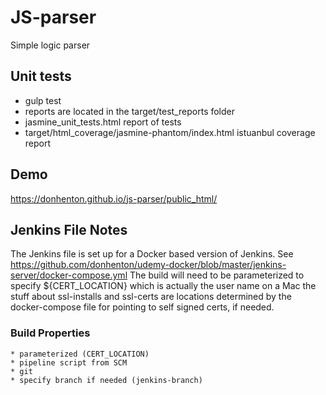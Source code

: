 # JS-parser

Simple logic parser

## Unit tests

* gulp test
* reports are located in the target/test_reports folder
* jasmine_unit_tests.html report of tests
* target/html_coverage/jasmine-phantom/index.html istuanbul coverage report

## Demo

<https://donhenton.github.io/js-parser/public_html/>

## Jenkins File Notes

The Jenkins file is set up for a Docker based version of Jenkins. See
<https://github.com/donhenton/udemy-docker/blob/master/jenkins-server/docker-compose.yml>
The build will need to be parameterized to specify ${CERT_LOCATION} which is actually the user name on a Mac
the stuff about ssl-installs and ssl-certs are locations determined by the docker-compose file for
pointing to self signed certs, if needed.

### Build Properties

    * parameterized (CERT_LOCATION)
    * pipeline script from SCM
    * git
    * specify branch if needed (jenkins-branch)


